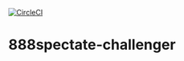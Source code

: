 [![CircleCI](https://dl.circleci.com/status-badge/img/gh/eder/888spectate-challenger/tree/main.svg?style=svg&circle-token=63d47442a2880587f1fa5a9c1818e1a38c40f2f9)](https://dl.circleci.com/status-badge/redirect/gh/eder/888spectate-challenger/tree/main)

# 888spectate-challenger
